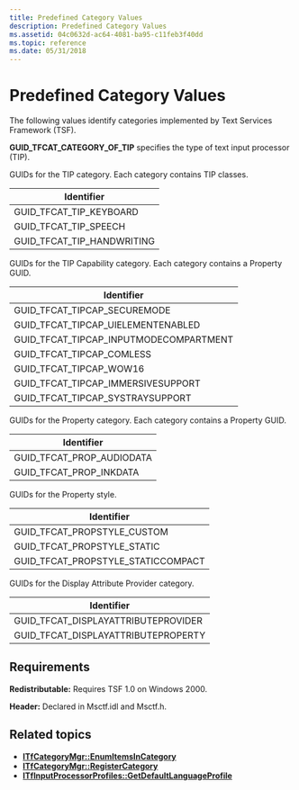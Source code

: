 ```yaml
---
title: Predefined Category Values
description: Predefined Category Values
ms.assetid: 04c0632d-ac64-4081-ba95-c11feb3f40dd
ms.topic: reference
ms.date: 05/31/2018
---
```


# Predefined Category Values

The following values identify categories implemented by Text Services Framework (TSF).

**GUID_TFCAT_CATEGORY_OF_TIP** specifies the type of text input processor (TIP).

GUIDs for the TIP category. Each category contains TIP classes.

|  Identifier                |
|----------------------------|
| GUID_TFCAT_TIP_KEYBOARD    |
| GUID_TFCAT_TIP_SPEECH      |
| GUID_TFCAT_TIP_HANDWRITING |

GUIDs for the TIP Capability category. Each category contains a Property GUID.

|  Identifier                            |
|----------------------------------------|
| GUID_TFCAT_TIPCAP_SECUREMODE           |
| GUID_TFCAT_TIPCAP_UIELEMENTENABLED     |
| GUID_TFCAT_TIPCAP_INPUTMODECOMPARTMENT |
| GUID_TFCAT_TIPCAP_COMLESS              |
| GUID_TFCAT_TIPCAP_WOW16                |
| GUID_TFCAT_TIPCAP_IMMERSIVESUPPORT     |
| GUID_TFCAT_TIPCAP_SYSTRAYSUPPORT       |

GUIDs for the Property category. Each category contains a Property GUID.

|  Identifier               |
|---------------------------|
| GUID_TFCAT_PROP_AUDIODATA |
| GUID_TFCAT_PROP_INKDATA   |

GUIDs for the Property style.

|  Identifier                        |
|------------------------------------|
| GUID_TFCAT_PROPSTYLE_CUSTOM        |
| GUID_TFCAT_PROPSTYLE_STATIC        |
| GUID_TFCAT_PROPSTYLE_STATICCOMPACT |

GUIDs for the Display Attribute Provider category.

|  Identifier                         |
|-------------------------------------|
| GUID_TFCAT_DISPLAYATTRIBUTEPROVIDER |
| GUID_TFCAT_DISPLAYATTRIBUTEPROPERTY |

## Requirements

**Redistributable:** Requires TSF 1.0 on Windows 2000.

**Header:** Declared in Msctf.idl and Msctf.h.

## Related topics

- [**ITfCategoryMgr::EnumItemsInCategory**](/windows/desktop/api/Msctf/nf-msctf-itfcategorymgr-enumitemsincategory)
- [**ITfCategoryMgr::RegisterCategory**](/windows/desktop/api/Msctf/nf-msctf-itfcategorymgr-registercategory)
- [**ITfInputProcessorProfiles::GetDefaultLanguageProfile**](/windows/desktop/api/Msctf/nf-msctf-itfinputprocessorprofiles-getdefaultlanguageprofile)

 

 




